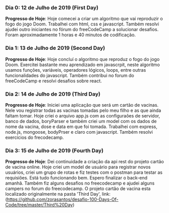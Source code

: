 ### Dia 0: 12 de Julho de 2019 (First Day)

**Progresso de Hoje**: Hoje comecei a criar um algoritmo que vai reproduzir o fogo do jogo Doom. Trabalhei com html, css e javascript.
Também resolvi ajudei outro iniciantes no fórum do freeCodeCamp a solucionar desafios. Foram aproximadamente 1 horas e 40 minutos de codificação.

### Dia 1: 13 de Julho de 2019 (Second Day)

**Progresso de Hoje**: Hoje concluí o algoritmo que reproduz o fogo do jogo Doom. Exercitei bastante meu aprendizado em javascrpit,
neste algoritmo usamos funções, variáveis, operadores lógicos, loops, entre outras funcionalidades do javascript. Também contribui no forum do freeCodeCamp e resolvi desafios sobre react.

### Dia 2: 14 de Julho de 2019 (Third Day)

**Progresso de Hoje**: Iniciei uma aplicação que será um cartão de vacinas. Nele vou registrar todas as vacinas tomadas pelo meu filho e as que ainda faltam tomar. Hoje criei o arquivo app.js com as configuraões de servidor, banco de dados, boryParser e também criei um model com os dados de nome da vacina, dose e data em que foi tomada. Trabalhei com express, node.js, mongoose, bodyPrser e claro com javascript. Também resolvi exercícios do frecodecamp.

### Dia 3: 15 de Julho de 2019 (Fourth Day)
**Progresso de Hoje**: Dei continuidade a criação da api rest do projeto cartão de vacina online. Hoje criei um model de usuário para registrar novos usuários, criei um grupo de rotas e fiz testes com o postman para testar as requisiões. Está tudo funcionando bem. Espero finalizar o back-end amanhã. Também fiz alguns desafios no freecodecamp e ajudei alguns campers no forum do freecodecamp. O projeto cartão de vacina esta localizado originalmente na pasta 'Third Day', link: (https://github.com/zorasantos/desafio-100-Days-Of-Code/tree/master/Third%20Day)
